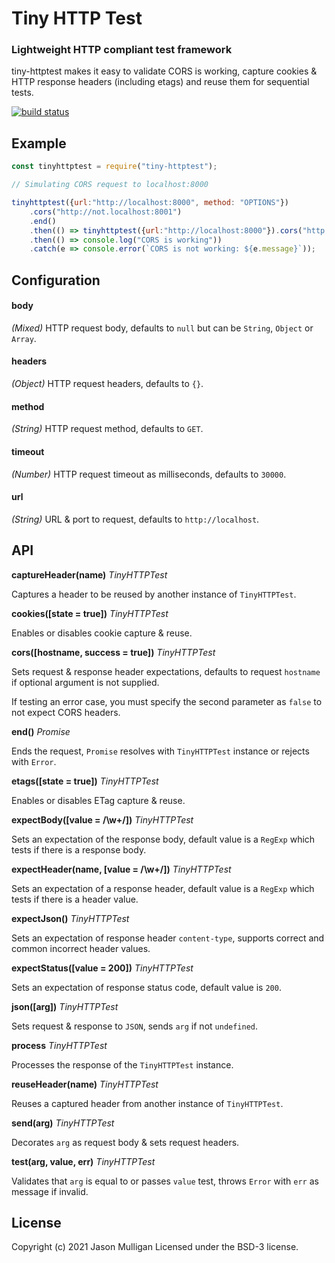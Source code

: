 # Tiny HTTP Test
### Lightweight HTTP compliant test framework
tiny-httptest makes it easy to validate CORS is working, capture cookies & HTTP response headers (including etags) and reuse them for sequential tests.

[![build status](https://secure.travis-ci.org/avoidwork/tiny-httptest.svg)](http://travis-ci.org/avoidwork/tiny-httptest)

## Example
```javascript
const tinyhttptest = require("tiny-httptest");

// Simulating CORS request to localhost:8000

tinyhttptest({url:"http://localhost:8000", method: "OPTIONS"})
	.cors("http://not.localhost:8001")
	.end()
	.then(() => tinyhttptest({url:"http://localhost:8000"}).cors("http://not.localhost:8001").expectJson().end())
	.then(() => console.log("CORS is working"))
	.catch(e => console.error(`CORS is not working: ${e.message}`));
```
## Configuration

#### body
_*(Mixed)*_ HTTP request body, defaults to `null` but can be `String`, `Object` or `Array`.

#### headers
_*(Object)*_ HTTP request headers, defaults to `{}`.

#### method
_*(String)*_ HTTP request method, defaults to `GET`.

#### timeout
_*(Number)*_ HTTP request timeout as milliseconds, defaults to `30000`.

#### url
_*(String)*_ URL & port to request, defaults to `http://localhost`.

## API
**captureHeader(name)**
_TinyHTTPTest_

Captures a header to be reused by another instance of `TinyHTTPTest`.

**cookies([state = true])**
_TinyHTTPTest_

Enables or disables cookie capture & reuse.

**cors([hostname, success = true])**
_TinyHTTPTest_

Sets request & response header expectations, defaults to request `hostname` if optional argument is not supplied.

If testing an error case, you must specify the second parameter as `false` to not expect CORS headers.

**end()**
_Promise_

Ends the request, `Promise` resolves with `TinyHTTPTest` instance or rejects with `Error`.

**etags([state = true])**
_TinyHTTPTest_

Enables or disables ETag capture & reuse.

**expectBody([value = /\w+/])**
_TinyHTTPTest_

Sets an expectation of the response body, default value is a `RegExp` which tests if there is a response body.

**expectHeader(name, [value = /\w+/])**
_TinyHTTPTest_

Sets an expectation of a response header, default value is a `RegExp` which tests if there is a header value.

**expectJson()**
_TinyHTTPTest_

Sets an expectation of response header `content-type`, supports correct and common incorrect header values.

**expectStatus([value = 200])**
_TinyHTTPTest_

Sets an expectation of response status code, default value is `200`.

**json([arg])**
_TinyHTTPTest_

Sets request & response to `JSON`, sends `arg` if not `undefined`.

**process**
_TinyHTTPTest_

Processes the response of the `TinyHTTPTest` instance.

**reuseHeader(name)**
_TinyHTTPTest_

Reuses a captured header from another instance of `TinyHTTPTest`.

**send(arg)**
_TinyHTTPTest_

Decorates `arg` as request body & sets request headers.
 
 **test(arg, value, err)**
 _TinyHTTPTest_
 
 Validates that `arg` is equal to or passes `value` test, throws `Error` with `err` as message if invalid.

## License
Copyright (c) 2021 Jason Mulligan
Licensed under the BSD-3 license.
